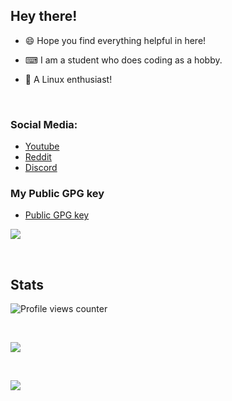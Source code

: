 ## Hey there!

-   😄 Hope you find everything helpful in here!

-   ⌨ I am a student who does coding as a hobby.

-   📗 A Linux enthusiast!

<br />

### Social Media:

-   [Youtube](https://youtube.com/c/idlidev)
-   [Reddit](https://reddit.com/u/idli_codes)
-   [Discord](https://discord.gg/UpFrCBmmtP)

### My Public GPG key

-   [Public GPG key](https://raw.githubusercontent.com/Idlidev/Idlidev/master/public_key.gpg)
    <br />

[![](https://discord.c99.nl/widget/theme-4/758991567695642644.png)](https://discord.com/users/758991567695642644)

<br />

## Stats

![Profile views counter](https://komarev.com/ghpvc/?username=Idlidev&&color=5E81AC&label=Profile%20Views%20%28Since%20November%202021%29)

<br />

[![](https://github-readme-stats.vercel.app/api/top-langs/?username=Idlidev&show_icons=true&theme=nord)]()

<br />

[![](https://github-readme-stats.vercel.app/api?username=Idlidev&theme=nord)]()

<br />

[youtube]: https://www.youtube.com/Idlidev
[discord]: https://discord.gg/UpFrCBmmtP
[reddit]: https://reddit.com/u/Idli_codes

</details>
